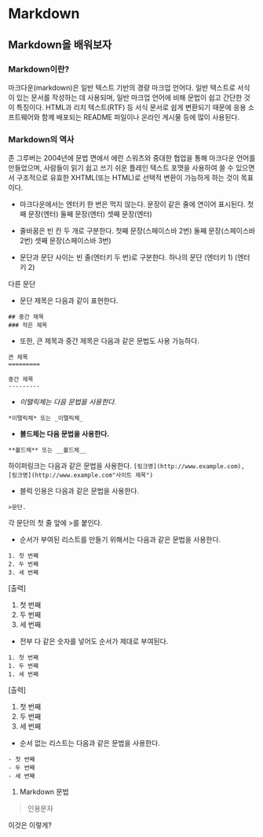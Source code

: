 # Markdown
## Markdown을 배워보자


### Markdown이란?
마크다운(markdown)은 일반 텍스트 기반의 경량 마크업 언어다. 일반 텍스트로 서식이 있는 문서를 작성하는 데 사용되며, 일반 마크업 언어에 비해 문법이 쉽고 간단한 것이 특징이다. HTML과 리치 텍스트(RTF) 등 서식 문서로 쉽게 변환되기 때문에 응용 소프트웨어와 함께 배포되는 README 파일이나 온라인 게시물 등에 많이 사용된다.


### Markdown의 역사
존 그루버는 2004년에 문법 면에서 에런 스워츠와 중대한 협업을 통해 마크다운 언어를 만들었으며, 사람들이 읽기 쉽고 쓰기 쉬운 플레인 텍스트 포맷을 사용하여 쓸 수 있으면서 구조적으로 유효한 XHTML(또는 HTML)로 선택적 변환이 가능하게 하는 것이 목표이다.


* 마크다운에서는 엔터키 한 번은 먹지 않는다. 문장이 같은 줄에 연이어 표시된다.
첫째 문장(엔터)
둘째 문장(엔터)
셋째 문장(엔터)


* 줄바꿈은 빈 칸 두 개로 구분한다.
첫째 문장(스페이스바 2번)  둘째 문장(스페이스바 2번)  셋째 문장(스페이스바 3번)


* 문단과 문단 사이는 빈 줄(엔터키 두 번)로 구분한다.
하나의 문단
(엔터키 1)
(엔터키 2)


다른 문단


* 문단 제목은 다음과 같이 표현한다.
``` # 큰 제목
## 중간 제목
### 작은 제목
```


* 또한, 큰 제목과 중간 제목은 다음과 같은 문법도 사용 가능하다.
```
큰 제목
=========

중간 제목
---------
```


* *이탤릭체는 다음 문법을 사용한다.* 


`*이탤릭체* 또는 _이탤릭체_`

* **볼드체는 다음 문법을 사용한다.**


`**볼드체** 또는 __볼드체__`


하이퍼링크는 다음과 같은 문법을 사용한다.
`[링크명](http://www.example.com), [링크명](http://www.example.com"사이트 제목")`


* 블럭 인용은 다음과 같은 문법을 사용한다.


`>문단.`


각 문단의 첫 줄 앞에 >를 붙인다.


* 순서가 부여된 리스트를 만들기 위해서는 다음과 같은 문법을 사용한다.
```
1. 첫 번째
2. 두 번째
3. 세 번째
```
[출력]
1. 첫 번째
2. 두 번째
3. 세 번째


* 전부 다 같은 숫자를 넣어도 순서가 제대로 부여된다.
```
1. 첫 번째
1. 두 번째
1. 세 번째
```
[출력]
1. 첫 번째
1. 두 번째
1. 세 번째


* 순서 없는 리스트는 다음과 같은 문법을 사용한다.
```
- 첫 번째
- 두 번째
- 세 번째
```

1. Markdown 문법
> 인용문자


이것은 이렇게?
